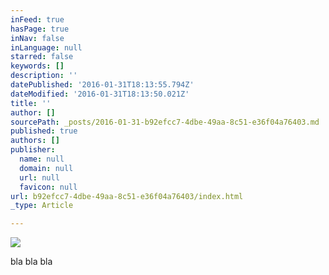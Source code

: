```yaml
---
inFeed: true
hasPage: true
inNav: false
inLanguage: null
starred: false
keywords: []
description: ''
datePublished: '2016-01-31T18:13:55.794Z'
dateModified: '2016-01-31T18:13:50.021Z'
title: ''
author: []
sourcePath: _posts/2016-01-31-b92efcc7-4dbe-49aa-8c51-e36f04a76403.md
published: true
authors: []
publisher:
  name: null
  domain: null
  url: null
  favicon: null
url: b92efcc7-4dbe-49aa-8c51-e36f04a76403/index.html
_type: Article

---
```

![](https://the-grid-user-content.s3-us-west-2.amazonaws.com/95fb8f97-bfe3-4d41-b5b8-e521159cfe38.jpg)

bla bla bla